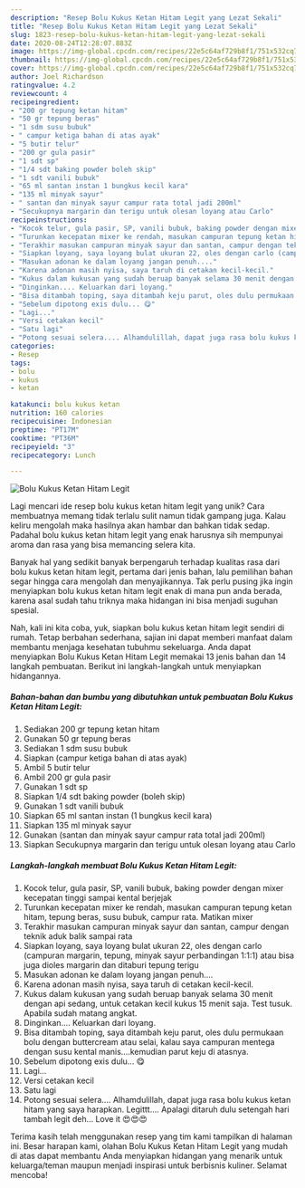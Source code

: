 ```yaml
---
description: "Resep Bolu Kukus Ketan Hitam Legit yang Lezat Sekali"
title: "Resep Bolu Kukus Ketan Hitam Legit yang Lezat Sekali"
slug: 1823-resep-bolu-kukus-ketan-hitam-legit-yang-lezat-sekali
date: 2020-08-24T12:28:07.883Z
image: https://img-global.cpcdn.com/recipes/22e5c64af729b8f1/751x532cq70/bolu-kukus-ketan-hitam-legit-foto-resep-utama.jpg
thumbnail: https://img-global.cpcdn.com/recipes/22e5c64af729b8f1/751x532cq70/bolu-kukus-ketan-hitam-legit-foto-resep-utama.jpg
cover: https://img-global.cpcdn.com/recipes/22e5c64af729b8f1/751x532cq70/bolu-kukus-ketan-hitam-legit-foto-resep-utama.jpg
author: Joel Richardson
ratingvalue: 4.2
reviewcount: 4
recipeingredient:
- "200 gr tepung ketan hitam"
- "50 gr tepung beras"
- "1 sdm susu bubuk"
- " campur ketiga bahan di atas ayak"
- "5 butir telur"
- "200 gr gula pasir"
- "1 sdt sp"
- "1/4 sdt baking powder boleh skip"
- "1 sdt vanili bubuk"
- "65 ml santan instan 1 bungkus kecil kara"
- "135 ml minyak sayur"
- " santan dan minyak sayur campur rata total jadi 200ml"
- "Secukupnya margarin dan terigu untuk olesan loyang atau Carlo"
recipeinstructions:
- "Kocok telur, gula pasir, SP, vanili bubuk, baking powder dengan mixer kecepatan tinggi sampai kental berjejak"
- "Turunkan kecepatan mixer ke rendah, masukan campuran tepung ketan hitam, tepung beras, susu bubuk, campur rata. Matikan mixer"
- "Terakhir masukan campuran minyak sayur dan santan, campur dengan teknik aduk balik sampai rata"
- "Siapkan loyang, saya loyang bulat ukuran 22, oles dengan carlo (campuran margarin, tepung, minyak sayur perbandingan 1:1:1) atau bisa juga dioles margarin dan ditaburi tepung terigu"
- "Masukan adonan ke dalam loyang jangan penuh...."
- "Karena adonan masih nyisa, saya taruh di cetakan kecil-kecil."
- "Kukus dalam kukusan yang sudah beruap banyak selama 30 menit dengan api sedang, untuk cetakan kecil kukus 15 menit saja. Test tusuk. Apabila sudah matang angkat."
- "Dinginkan.... Keluarkan dari loyang."
- "Bisa ditambah toping, saya ditambah keju parut, oles dulu permukaan bolu dengan buttercream atau selai, kalau saya campuran mentega dengan susu kental manis....kemudian parut keju di atasnya."
- "Sebelum dipotong exis dulu... 😋"
- "Lagi..."
- "Versi cetakan kecil"
- "Satu lagi"
- "Potong sesuai selera.... Alhamdulillah, dapat juga rasa bolu kukus ketan hitam yang saya harapkan. Legittt.... Apalagi ditaruh dulu setengah hari tambah legit deh... Love it 😍😍😍"
categories:
- Resep
tags:
- bolu
- kukus
- ketan

katakunci: bolu kukus ketan 
nutrition: 160 calories
recipecuisine: Indonesian
preptime: "PT17M"
cooktime: "PT36M"
recipeyield: "3"
recipecategory: Lunch

---
```



![Bolu Kukus Ketan Hitam Legit](https://img-global.cpcdn.com/recipes/22e5c64af729b8f1/751x532cq70/bolu-kukus-ketan-hitam-legit-foto-resep-utama.jpg)

Lagi mencari ide resep bolu kukus ketan hitam legit yang unik? Cara membuatnya memang tidak terlalu sulit namun tidak gampang juga. Kalau keliru mengolah maka hasilnya akan hambar dan bahkan tidak sedap. Padahal bolu kukus ketan hitam legit yang enak harusnya sih mempunyai aroma dan rasa yang bisa memancing selera kita.



Banyak hal yang sedikit banyak berpengaruh terhadap kualitas rasa dari bolu kukus ketan hitam legit, pertama dari jenis bahan, lalu pemilihan bahan segar hingga cara mengolah dan menyajikannya. Tak perlu pusing jika ingin menyiapkan bolu kukus ketan hitam legit enak di mana pun anda berada, karena asal sudah tahu triknya maka hidangan ini bisa menjadi suguhan spesial.


Nah, kali ini kita coba, yuk, siapkan bolu kukus ketan hitam legit sendiri di rumah. Tetap berbahan sederhana, sajian ini dapat memberi manfaat dalam membantu menjaga kesehatan tubuhmu sekeluarga. Anda dapat menyiapkan Bolu Kukus Ketan Hitam Legit memakai 13 jenis bahan dan 14 langkah pembuatan. Berikut ini langkah-langkah untuk menyiapkan hidangannya.

<!--inarticleads1-->

##### Bahan-bahan dan bumbu yang dibutuhkan untuk pembuatan Bolu Kukus Ketan Hitam Legit:

1. Sediakan 200 gr tepung ketan hitam
1. Gunakan 50 gr tepung beras
1. Sediakan 1 sdm susu bubuk
1. Siapkan  (campur ketiga bahan di atas ayak)
1. Ambil 5 butir telur
1. Ambil 200 gr gula pasir
1. Gunakan 1 sdt sp
1. Siapkan 1/4 sdt baking powder (boleh skip)
1. Gunakan 1 sdt vanili bubuk
1. Siapkan 65 ml santan instan (1 bungkus kecil kara)
1. Siapkan 135 ml minyak sayur
1. Gunakan  (santan dan minyak sayur campur rata total jadi 200ml)
1. Siapkan Secukupnya margarin dan terigu untuk olesan loyang atau Carlo




<!--inarticleads2-->

##### Langkah-langkah membuat Bolu Kukus Ketan Hitam Legit:

1. Kocok telur, gula pasir, SP, vanili bubuk, baking powder dengan mixer kecepatan tinggi sampai kental berjejak
1. Turunkan kecepatan mixer ke rendah, masukan campuran tepung ketan hitam, tepung beras, susu bubuk, campur rata. Matikan mixer
1. Terakhir masukan campuran minyak sayur dan santan, campur dengan teknik aduk balik sampai rata
1. Siapkan loyang, saya loyang bulat ukuran 22, oles dengan carlo (campuran margarin, tepung, minyak sayur perbandingan 1:1:1) atau bisa juga dioles margarin dan ditaburi tepung terigu
1. Masukan adonan ke dalam loyang jangan penuh....
1. Karena adonan masih nyisa, saya taruh di cetakan kecil-kecil.
1. Kukus dalam kukusan yang sudah beruap banyak selama 30 menit dengan api sedang, untuk cetakan kecil kukus 15 menit saja. Test tusuk. Apabila sudah matang angkat.
1. Dinginkan.... Keluarkan dari loyang.
1. Bisa ditambah toping, saya ditambah keju parut, oles dulu permukaan bolu dengan buttercream atau selai, kalau saya campuran mentega dengan susu kental manis....kemudian parut keju di atasnya.
1. Sebelum dipotong exis dulu... 😋
1. Lagi...
1. Versi cetakan kecil
1. Satu lagi
1. Potong sesuai selera.... Alhamdulillah, dapat juga rasa bolu kukus ketan hitam yang saya harapkan. Legittt.... Apalagi ditaruh dulu setengah hari tambah legit deh... Love it 😍😍😍




Terima kasih telah menggunakan resep yang tim kami tampilkan di halaman ini. Besar harapan kami, olahan Bolu Kukus Ketan Hitam Legit yang mudah di atas dapat membantu Anda menyiapkan hidangan yang menarik untuk keluarga/teman maupun menjadi inspirasi untuk berbisnis kuliner. Selamat mencoba!
